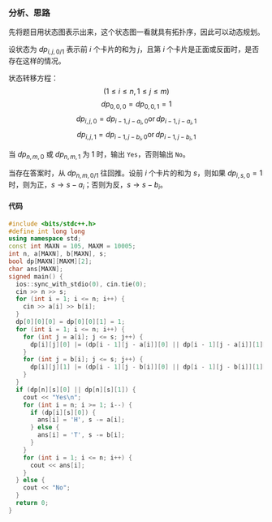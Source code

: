 ### 分析、思路
先将题目用状态图表示出来，这个状态图一看就具有拓扑序，因此可以动态规划。

设状态为 $dp_{i,j,0/1}$ 表示前 $i$ 个卡片的和为 $j$，且第 $i$ 个卡片是正面或反面时，是否存在这样的情况。

状态转移方程：
$$(1 \le i \le n,1\le j \le m)$$
$$dp_{0,0,0} = dp_{0,0,1} = 1$$
$$dp_{i,j,0} = dp_{i-1,j-a_i,0} \operatorname{or} dp_{i-1,j-a_i,1}$$
$$dp_{i,j,1} = dp_{i-1,j-b_i,0} \operatorname{or} dp_{i-1,j-b_i,1}$$

当 $dp_{n,m,0}$ 或 $dp_{n,m,1}$ 为 $1$ 时，输出 `Yes`，否则输出 `No`。

当存在答案时，从 $dp_{n,m,0/1}$ 往回推。设前 $i$ 个卡片的和为 $s$，则如果 $dp_{i,s,0} = 1$ 时，则为正，$s \rightarrow s-a_i$；否则为反，$s \rightarrow s-b_i$。

#### 代码
```cpp
#include <bits/stdc++.h>
#define int long long
using namespace std;
const int MAXN = 105, MAXM = 10005;
int n, a[MAXN], b[MAXN], s;
bool dp[MAXN][MAXM][2];
char ans[MAXN];
signed main() {
  ios::sync_with_stdio(0), cin.tie(0);
  cin >> n >> s;
  for (int i = 1; i <= n; i++) {
    cin >> a[i] >> b[i];
  }
  dp[0][0][0] = dp[0][0][1] = 1;
  for (int i = 1; i <= n; i++) {
    for (int j = a[i]; j <= s; j++) {
      dp[i][j][0] |= (dp[i - 1][j - a[i]][0] || dp[i - 1][j - a[i]][1]);
    }
    for (int j = b[i]; j <= s; j++) {
      dp[i][j][1] |= (dp[i - 1][j - b[i]][0] || dp[i - 1][j - b[i]][1]);
    }
  }
  if (dp[n][s][0] || dp[n][s][1]) {
    cout << "Yes\n";
    for (int i = n; i >= 1; i--) {
      if (dp[i][s][0]) {
        ans[i] = 'H', s -= a[i];
      } else {
        ans[i] = 'T', s -= b[i];
      }
    }
    for (int i = 1; i <= n; i++) {
      cout << ans[i];
    }
  } else {
    cout << "No";
  }
  return 0;
}
```
